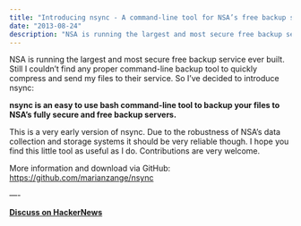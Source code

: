 ```yaml
---
title: "Introducing nsync - A command-line tool for NSA’s free backup services"
date: "2013-08-24"
description: "NSA is running the largest and most secure free backup service ever built. Still I couldn’t find any proper command-line backup tool to quickly compress and send my files to their service. So I’ve decided to introduce nsync."
---
```


NSA is running the largest and most secure free backup service ever built. Still I couldn’t find any proper command-line backup tool to quickly compress and send my files to their service. So I’ve decided to introduce nsync:

**nsync is an easy to use bash command-line tool to backup your files to NSA’s fully secure and free backup servers.**

This is a very early version of nsync. Due to the robustness of NSA’s data collection and storage systems it should be very reliable though. I hope you find this little tool as useful as I do. Contributions are very welcome.

More information and download via GitHub: 
https://github.com/marianzange/nsync

—-

**[Discuss on HackerNews](https://news.ycombinator.com/item?id=6268839)**
